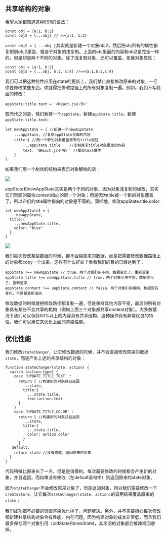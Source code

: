 ## 共享结构的对象

希望大家都知道这种ES6的语法：

    const obj = {a:1, b:2}
    const obj2 = {...obj} // =>{a:1, b:2}


`const obj2 = { ...obj }`其实就是新建一个对象obj2，然后把obj所有的属性都复制到obj2里面，相当于对象的浅复制。上面的obj里面的内容和obj2是完全一样的，但是却是两个不同的对象。除了浅复制对象，还可以覆盖、拓展对象属性：

    const obj = {a:1, b:2}
    cosnt obj2 = {...obj, b:3, c:4} //=>{a:1,b:3,c:4}

我们可以把这种特性应用在state的更新上，我们禁止直接修改原来的对象，一旦你要修改某些东西，你就得把修改路径上的所有对象复制一遍，例如，我们不写鞋面的修改：

    appState.title.text = '<React.js小书>'

取而代之的是，我们新建一个`appState`，新建`appState.title`，新建`appState.title.text`:
    
    let newAppState = { //新建一个newAppState
    	...appState, //复制appState里面的内容
    	title:{ //用一个新的对象覆盖原来的title属性
    		...appState.title	 //复制原来title对象里面的内容
    		text: '《React.js小书》' //覆盖text属性 
    	}
    }


如果我们用一个树状的结构来表示对象解构的话：

![](http://huzidaha.github.io/static/assets/img/posts/C8A1EB09-2D4E-442E-AD6D-E4997B4AF1C1.png)

appState和newAppState其实是两个不同的对象，因为对象浅复制的缘故，其实它们里面的属性content指向的同一个对象；但是因为title被一个新的对象覆盖了，所以它们的title属性指向的对象是不同的。同样地，修改appState.title.color:

    let newAppState1 = {
      ...newAppState,
      title:{
	    ...newAppState.title,
	    color: "blue"
      }
    }

![](http://huzidaha.github.io/static/assets/img/posts/4E4E9324-4659-4791-8957-137566C3A929.png)

我们每次修改某些数据的时候，都不会碰原来的数据，而是把需要修改数据路径上的对象都copy一个出来。这样有什么好处？看看我们的目的已经达到了：
    
    appState !== newAppState // true，两个对象引用不同，数据变化了，重新渲染
    appState.title !== newAppState.title // true，两个对象引用不同，数据变化了，重新渲染
    appState.content !== appState.content // false，两个对象引用相同，数据没有变化，不需要重新渲染

修改数据的时候就把修改路径都复制一遍，但是保持其他内容不变，最后的所有对象具有某些不变共享的机构（例如上面三个对象都共享content对象）。大多数情况下我们可以保持50%以上的内容具有共享结构，这种操作具有非常优良的特性，我们可以用它来优化上面的渲染性能。

## 优化性能

我们修改`stateChanger`，让它修改数据的时候，并不会直接修改原来的数据`state`，而是产生上述的共享结构的对象：


    function stateChanger(state, action) {
      switch (action.type) {
		case 'UPDATE_TITLE_TEXT' :
		  return { //构建新的对象并且返回
		    ...state,
		    title:{
		      ...state.title,
		      text:action.text
		  }
	    }
	    case 'UPDATE_TITLE_COLOR' :
	      return { //构建新的对象并且返回
		    ...state,
		    title:{
		      ...state.title,
		      color: action.color
		    }
	      }
   	   default: 
        return state //没有修改，返回原来的对象
      }
    }
    
 代码稍微比原来长了一点，但是是值得的。每次需要修改的时候都会产生新的对象，并且返回。而如果没有修改（在default语句中）则返回原来的state对象。

因为`stateChanger`不会修改原来对象了，而是返回对象，所以我们需要修改一下`createStore`。让它每次`stateChanger(state, action)`的调用结果覆盖原来的`state`：

我们成功把不必要的页面渲染优化掉了，问题解决。另外，并不需要担心每次修改都新建共享结构对象会有性能、内存问题，因为构建对象的成本非常低，而且我们最多保存两个对象引用（oldState和newState)，其余旧的对象都会被辣鸡回收掉。


